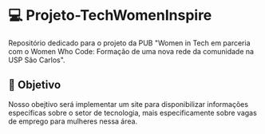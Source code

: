 # 💻 Projeto-TechWomenInspire
Repositório dedicado para o projeto da PUB "Women in Tech em parceria com o Women Who Code: Formação de uma nova rede da comunidade na USP São Carlos".

## 💭 Objetivo

Nosso obejtivo será implementar um site para disponibilizar informações específicas sobre o setor de tecnologia, mais especificamente sobre vagas de emprego para mulheres nessa área.

